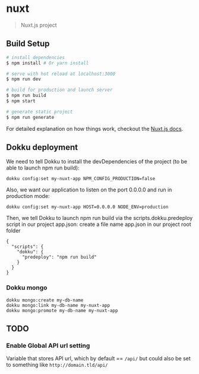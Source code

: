 # nuxt

> Nuxt.js project

## Build Setup

``` bash
# install dependencies
$ npm install # Or yarn install

# serve with hot reload at localhost:3000
$ npm run dev

# build for production and launch server
$ npm run build
$ npm start

# generate static project
$ npm run generate
```

For detailed explanation on how things work, checkout the [Nuxt.js docs](https://github.com/nuxt/nuxt.js).

## Dokku deployment


We need to tell Dokku to install the devDependencies of the project (to be able to launch npm run build):
```
dokku config:set my-nuxt-app NPM_CONFIG_PRODUCTION=false
```

Also, we want our application to listen on the port 0.0.0.0 and run in production mode:
```
dokku config:set my-nuxt-app HOST=0.0.0.0 NODE_ENV=production
```

Then, we tell Dokku to launch npm run build via the scripts.dokku.predeploy script in our project app.json: create a file name app.json in our project root folder

```
{
  "scripts": {
    "dokku": {
      "predeploy": "npm run build"
    }
  }
}
```

### Dokku mongo

```
dokku mongo:create my-db-name
dokku mongo:link my-db-name my-nuxt-app
dokku mongo:promote my-db-name my-nuxt-app
```

## TODO

### Enable Global API url setting

Variable that stores API url, which by default == ``/api/`` but could also be set to something like ``http://domain.tld/api/``








